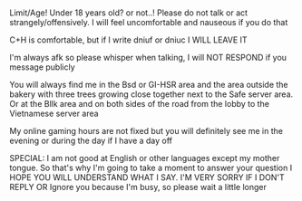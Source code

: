 #
Limit/Age! Under 18 years old? or not..! Please do not talk or act strangely/offensively. I will feel uncomfortable and nauseous if you do that

C+H is comfortable, but if I write dniuf or dniuc I WILL LEAVE IT

I'm always afk so please whisper when talking, I will NOT RESPOND if you message publicly

You will always find me in the Bsd or GI-HSR area and the area outside the bakery with three trees growing close together next to the Safe server area. Or at the Bllk area and on both sides of the road from the lobby to the Vietnamese server area

My online gaming hours are not fixed but you will definitely see me in the evening or during the day if I have a day off

SPECIAL: I am not good at English or other languages ​​except my mother tongue. So that's why I'm going to take a moment to answer your question I HOPE YOU WILL UNDERSTAND WHAT I SAY. I'M VERY SORRY IF I DON'T REPLY OR Ignore you because I'm busy, so please wait a little longer
